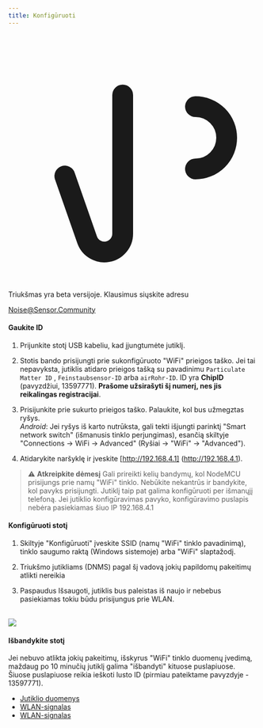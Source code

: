 ```yaml
---
title: Konfigūruoti
---
```


  <div class="max-w-screen-xl mx-auto pb-5">
    <div class="p-2 rounded-lg bg-indigo-100 shadow-lg sm:p-3">
    <div class="flex items-center">
          <span class="p-2 rounded-lg bg-indigo-500">
            <svg class="h-8 w-8 text-white" fill="none" viewBox="0 0 24 24" stroke="currentColor">
              <path stroke-linecap="round" stroke-linejoin="round" stroke-width="2" d="M11 5.882V19.24a1.76 1.76 0 01-3.417.592l-2.147-6.15M18 13a3 3 0 100-6M5. 436 13.683A4.001 4.001 0 017 6h1.832c4.1 0 7.625-1.234 9.168-3v14c-1.543-1.766-5.067-3-9.168-3H7a3.988 3.988 0 01-1.564-.317z" >
            </svg>
          </span>
        <div class="flex-wrap flex">
          <p class="pt-1 text-indigo-700 font-medium">
              Triukšmas yra beta versijoje. Klausimus siųskite adresu<p>
        <a href="mailto:Noise@Sensor.Community" class="ml-1 font-medium underline text-white hover:text-yellow-600">
                Noise@Sensor.Community</a>
        </div>
    </div>
  </div>
</div>

#### Gaukite ID
1. Prijunkite stotį USB kabeliu, kad įjungtumėte jutiklį.

2. Stotis bando prisijungti prie sukonfigūruoto "WiFi" prieigos taško. Jei tai nepavyksta, jutiklis atidaro prieigos tašką su pavadinimu `Particulate Matter ID` , `Feinstaubsensor-ID` arba `airRohr-ID`. ID yra **ChipID** (pavyzdžiui, 13597771). **Prašome užsirašyti šį numerį, nes jis reikalingas registracijai**.

3. Prisijunkite prie sukurto prieigos taško. Palaukite, kol bus užmegztas ryšys.<br>*Android*: Jei ryšys iš karto nutrūksta, gali tekti išjungti parinktį "Smart network switch" (išmanusis tinklo perjungimas), esančią skiltyje "Connections -> WiFi -> Advanced" (Ryšiai -> "WiFi" -> "Advanced").

4. Atidarykite naršyklę ir įveskite [http://192.168.4.1] (http://192.168.4.1).

> ⚠️ **Atkreipkite dėmesį** Gali prireikti kelių bandymų, kol NodeMCU prisijungs prie namų "WiFi" tinklo. Nebūkite nekantrūs ir bandykite, kol pavyks prisijungti. Jutiklį taip pat galima konfigūruoti per išmanųjį telefoną. Jei jutiklio konfigūravimas pavyko, konfigūravimo puslapis nebėra pasiekiamas šiuo IP 192.168.4.1

#### Konfigūruoti stotį
1. Skiltyje "Konfigūruoti" įveskite SSID (namų "WiFi" tinklo pavadinimą), tinklo saugumo raktą (Windows sistemoje) arba "WiFi" slaptažodį.

2. Triukšmo jutikliams (DNMS) pagal šį vadovą jokių papildomų pakeitimų atlikti nereikia

3. Paspaudus Išsaugoti, jutiklis bus paleistas iš naujo ir nebebus pasiekiamas tokiu būdu prisijungus prie WLAN.

<br>

<img src="..docsairrohr_config_initial.jpg" loading="lazy">
<br>

#### Išbandykite stotį
Jei nebuvo atlikta jokių pakeitimų, išskyrus "WiFi" tinklo duomenų įvedimą, maždaug po 10 minučių jutiklį galima "išbandyti" kituose puslapiuose. Šiuose puslapiuose reikia ieškoti lusto ID (pirmiau pateiktame pavyzdyje - 13597771).

 * [Jutiklio duomenys](www.madavi.desensorgraph.php)
 * [WLAN-signalas](www.madavi.desensorsignal.php)
 * [WLAN-signalas](www.madavi.desensorsignal.php)



